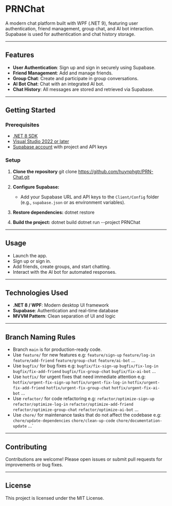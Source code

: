 # PRNChat

A modern chat platform built with WPF (.NET 9), featuring user authentication, friend management, group chat, and AI bot interaction. Supabase is used for authentication and chat history storage.

---

## Features

- **User Authentication**: Sign up and sign in securely using Supabase.
- **Friend Management**: Add and manage friends.
- **Group Chat**: Create and participate in group conversations.
- **AI Bot Chat**: Chat with an integrated AI bot.
- **Chat History**: All messages are stored and retrieved via Supabase.

---

## Getting Started

### Prerequisites

- [.NET 8 SDK](https://dotnet.microsoft.com/download)
- [Visual Studio 2022 or later](https://visualstudio.microsoft.com/)
- [Supabase account](https://supabase.com/) with project and API keys

### Setup

1. **Clone the repository**
   git clone https://github.com/huynphgtr/PRN-Chat.git

2. **Configure Supabase:**
   - Add your Supabase URL and API keys to the `Client/Config` folder (e.g., `supabase.json` or as environment variables).

3. **Restore dependencies:**
   dotnet restore

4. **Build the project:**
    dotnet build
    dotnet run --project PRNChat

---

## Usage

- Launch the app.
- Sign up or sign in.
- Add friends, create groups, and start chatting.
- Interact with the AI bot for automated responses.

---

## Technologies Used

- **.NET 8 / WPF**: Modern desktop UI framework
- **Supabase**: Authentication and real-time database
- **MVVM Pattern**: Clean separation of UI and logic

---

## Branch Naming Rules
- Branch `main` is for production-ready code.
- Use `feature/` for new features 
  e.g: 
  `feature/sign-up`
  `feature/log-in`
  `feature/add-friend`
  `feature/group-chat`
  `feature/ai-bot`
   ...
- Use `bugfix/` for bug fixes 
  e.g: 
  `bugfix/fix-sign-up`
  `bugfix/fix-log-in`
  `bugfix/fix-add-friend`
  `bugfix/fix-group-chat`
  `bugfix/fix-ai-bot`
   ...
- Use `hotfix/` for urgent fixes that need immediate attention
  e.g: 
  `hotfix/urgent-fix-sign-up`
  `hotfix/urgent-fix-log-in`
  `hotfix/urgent-fix-add-friend`
  `hotfix/urgent-fix-group-chat`
  `hotfix/urgent-fix-ai-bot`
   ...
- Use `refactor/` for code refactoring 
  e.g: 
  `refactor/optimize-sign-up`
  `refactor/optimize-log-in`
  `refactor/optimize-add-friend`
  `refactor/optimize-group-chat`
  `refactor/optimize-ai-bot`
   ...
- Use `chore/` for maintenance tasks that do not affect the codebase
  e.g: 
  `chore/update-dependencies`
  `chore/clean-up-code`
  `chore/documentation-update`
   ...`

---

## Contributing

Contributions are welcome! Please open issues or submit pull requests for improvements or bug fixes.

---

## License

This project is licensed under the MIT License.



    
